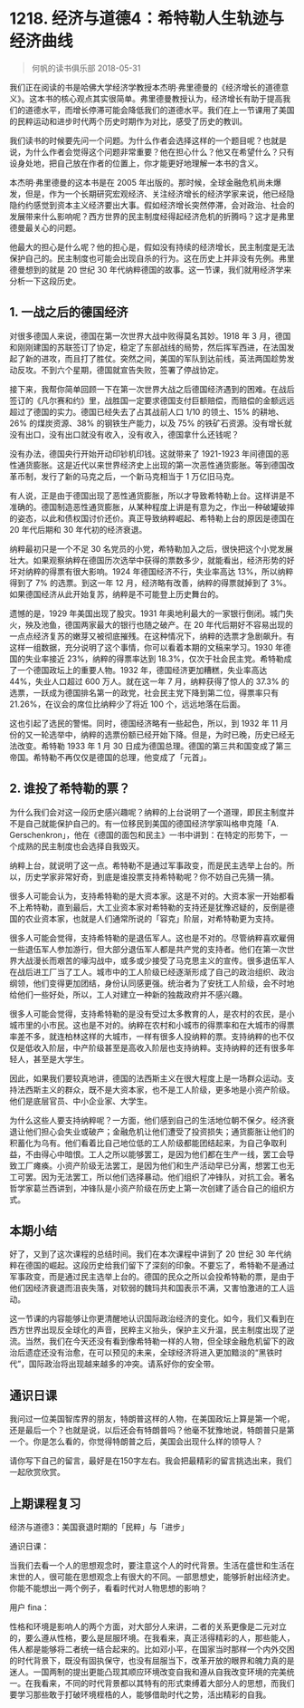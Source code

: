 # 1218. 经济与道德4：希特勒人生轨迹与经济曲线
> 何帆的读书俱乐部
2018-05-31

我们正在阅读的书是哈佛大学经济学教授本杰明·弗里德曼的《经济增长的道德意义》。这本书的核心观点其实很简单。弗里德曼教授认为，经济增长有助于提高我们的道德水平，而增长停滞可能会降低我们的道德水平。我们在上一节课用了美国的民粹运动和进步时代两个历史时期作为对比，感受了历史的教训。

我们读书的时候要先问一个问题。为什么作者会选择这样的一个题目呢？也就是说，为什么作者会觉得这个问题非常重要？他在担心什么？他又在希望什么？只有设身处地，把自己放在作者的位置上，你才能更好地理解一本书的含义。

本杰明·弗里德曼的这本书是在 2005 年出版的。那时候，全球金融危机尚未爆发，但是，作为一个长期研究宏观经济、关注经济增长的经济学家来说，他已经隐隐约约感觉到资本主义经济要出大事。假如经济增长突然停滞，会对政治、社会的发展带来什么影响呢？西方世界的民主制度经得起经济危机的折腾吗？这才是弗里德曼最关心的问题。

他最大的担心是什么呢？他的担心是，假如没有持续的经济增长，民主制度是无法保护自己的。民主制度也可能会出现自杀的行为。这在历史上并非没有先例。弗里德曼想到的就是 20 世纪 30 年代纳粹德国的故事。这一节课，我们就用经济学来分析一下这段历史。

## 1. 一战之后的德国经济
对很多德国人来说，德国在第一次世界大战中败得莫名其妙。1918 年 3 月，德国和刚刚建国的苏联签订了协定，稳定了东部战线的局势，然后挥军西进，在法国发起了新的进攻，而且打了胜仗。突然之间，美国的军队到达前线，英法两国趁势发动反攻。不到六个星期，德国就宣告失败，签署了停战协定。

接下来，我帮你简单回顾一下在第一次世界大战之后德国经济遇到的困难。在战后签订的《凡尔赛和约》里，战胜国一定要求德国支付巨额赔偿，而赔偿的金额远远超过了德国的实力。德国已经失去了占其战前人口 1/10 的领土、15% 的耕地、26% 的煤炭资源、38% 的钢铁生产能力，以及 75% 的铁矿石资源。没有增长就没有出口，没有出口就没有收入，没有收入，德国拿什么还钱呢？

没有办法，德国央行开始开动印钞机印钱。这就带来了 1921-1923 年间德国的恶性通货膨胀。这是近代以来世界经济史上出现的第一次恶性通货膨胀。等到德国改革币制，发行了新的马克之后，一个新马克相当于 1 万亿旧马克。

有人说，正是由于德国出现了恶性通货膨胀，所以才导致希特勒上台。这样讲是不准确的。德国制造恶性通货膨胀，从某种程度上讲是有意为之，作出一种破罐破摔的姿态，以此和债权国讨价还价。真正导致纳粹崛起、希特勒上台的原因是德国在 20 年代后期和 30 年代初的经济衰退。

纳粹最初只是一个不足 30 名党员的小党，希特勒加入之后，很快把这个小党发展壮大。如果观察纳粹在德国历次选举中获得的票数多少，就能看出，经济形势的好坏对纳粹的得票有很大影响。1924 年德国经济不行，失业率高达 13%，所以纳粹得到了 7% 的选票。到这一年 12 月，经济略有改善，纳粹的得票就掉到了 3%。如果德国经济从此开始复苏，纳粹是不可能登上历史舞台的。

遗憾的是，1929 年美国出现了股灾。1931 年奥地利最大的一家银行倒闭。城门失火，殃及池鱼，德国两家最大的银行也随之破产。在 20 年代后期好不容易出现的一点点经济复苏的嫩芽又被彻底摧残。在这种情况下，纳粹的选票才急剧飙升。有这样一组数据，充分说明了这个事情，你可以看着本期的文稿来学习。1930 年德国的失业率接近 23%，纳粹的得票率达到 18.3%，仅次于社会民主党。希特勒成了一个德国政坛上的重要人物。1932 年，德国经济更加糟糕，失业率高达 44%，失业人口超过 600 万人。就在这一年 7 月，纳粹获得了惊人的 37.3% 的选票，一跃成为德国排名第一的政党，社会民主党下降到第二位，得票率只有 21.26%，在议会的席位比纳粹少了将近 100 个，远远地落在后面。

这也引起了选民的警惕。同时，德国经济略有一些起色，所以，到 1932 年 11 月份的又一轮选举中，纳粹的选票份额已经开始下降。但是，为时已晚，历史已经无法改变。希特勒 1933 年 1 月 30 日成为德国总理。德国的第三共和国变成了第三帝国。希特勒不再仅仅是德国的总理，他变成了「元首」。

## 2. 谁投了希特勒的票？
为什么我们会对这一段历史感兴趣呢？纳粹的上台说明了一个道理，即民主制度并不是自己就能保护自己的。有一位移民到美国的德国经济学家叫格申克隆「A. Gerschenkron」，他在《德国的面包和民主》一书中讲到：在特定的形势下，一个成熟的民主制度也会选择自我毁灭。

纳粹上台，就说明了这一点。希特勒不是通过军事政变，而是民主选举上台的。所以，历史学家非常好奇，到底是谁投票支持希特勒呢？你不妨自己先猜一猜。

很多人可能会认为，支持希特勒的是大资本家。这是不对的。大资本家一开始都看不上希特勒，直到最后，大工业资本家对希特勒的支持还是犹豫迟疑的，反倒是德国的农业资本家，也就是人们通常所说的「容克」阶层，对希特勒更为支持。

很多人可能会觉得，支持希特勒的是退伍军人。这也是不对的。尽管纳粹喜欢雇佣一些退伍军人参加游行，但大部分退伍军人都是共产党的支持者。他们在第一次世界大战漫长而艰苦的壕沟战中，或多或少接受了马克思主义的宣传。很多退伍军人在战后进工厂当了工人。城市中的工人阶级已经逐渐形成了自己的政治组织、政治纲领，他们变得更加团结，身份认同感更强。统治者为了安抚工人阶级，会不时地给他们一些好处，所以，工人对建立一种新的独裁政府并不感兴趣。

很多人可能会觉得，支持希特勒的是没有受过太多教育的人，是农村的农民，是小城市里的小市民。这也是不对的。纳粹在农村和小城市的得票率和在大城市的得票率差不多，就连柏林这样的大城市，一样有很多人投纳粹的票。支持纳粹的也不仅仅是低收入阶层，中产阶级甚至是高收入阶层也支持纳粹。支持纳粹的还有很多年轻人，甚至是大学生。

因此，如果我们要较真地讲，德国的法西斯主义在很大程度上是一场群众运动。支持法西斯主义的群众，既不是大资本家，也不是工人阶级，更多地是小资产阶级。他们是底层官员、中小企业家、大学生。

为什么这些人要支持纳粹呢？一方面，他们感到自己的生活地位朝不保夕。经济衰退让他们担心会失业或破产；金融危机让他们遭受了投资损失；通货膨胀让他们的积蓄化为乌有。他们看着比自己地位低的工人阶级都能团结起来，为自己争取利益，不由得心中暗恨。工人之所以能够罢工，是因为他们都在生产一线，罢工会导致工厂瘫痪。小资产阶级无法罢工，是因为他们和生产活动早已分离，想罢工也无工可罢。因为无法罢工，所以他们选择暴动。他们组织了冲锋队，对抗工会。著名哲学家葛兰西讲到，冲锋队是小资产阶级在历史上第一次创建了适合自己的组织方式。

## 本期小结
好了，又到了这次课程的总结时间。我们在本次课程中讲到了 20 世纪 30 年代纳粹在德国的崛起。这段历史给我们留下了深刻的印象。不要忘了，希特勒不是通过军事政变，而是通过民主选举上台的。德国的民众之所以会投希特勒的票，是由于他们因经济衰退而沮丧失落，对软弱的魏玛共和国表示不满，又害怕激进的工人运动。

这一节课的内容能够让你更清醒地认识国际政治经济的变化。如今，我们又看到在西方世界出现反全球化的声音，民粹主义抬头，保护主义升温，民主制度出现了逆流。当然，我们在今天还没有看到像希特勒一样的人物，但全球金融危机留下的政治后遗症还没有治愈，在可以预见的未来，全球经济将进入更加黯淡的“黑铁时代”，国际政治将出现越来越多的冲突。请系好你的安全带。

## 通识日课
我问过一位美国智库界的朋友，特朗普这样的人物，在美国政坛上算是第一个呢，还是最后一个？也就是说，以后还会有特朗普吗？他毫不犹豫地说，特朗普只是第一个。你是怎么看的，你觉得特朗普之后，美国会出现什么样的领导人？

请你写下自己的留言，最好是在150字左右。我会把最精彩的留言挑选出来，我们一起欣赏欣赏。

## 上期课程复习
经济与道德3：美国衰退时期的「民粹」与「进步」

通识日课：

当我们去看一个人的思想观念时，要注意这个人的时代背景。生活在盛世和生活在末世的人，很可能在思想观念上有很大的不同。一部思想史，能够折射出经济史。你能不能想出一两个例子，看看时代对人物思想的影响？

用户 fina：

性格和环境是影响人的两个方面，对大部分人来讲，二者的关系更像是二元对立的，要么遵从性格，要么是屈服环境。在我看来，真正活得精彩的人，那些能人，伟人都是能够将二者统一结合起来的。比如邓小平，在国家当时那样一个内外交困的时代背景下，既没有固执保守，也没有屈服当下，改革开放的眼界和魄力真的是迷人。一国两制的提出更能凸现其顺应环境改变自我和遵从自我改变环境的完美统一。在我看来，不同的时代背景都以其特有的形式束缚着大部分人的思想，而我们要学习那些敢于打破环境桎梏的人，能够借助时代之势，活出精彩的自我。



